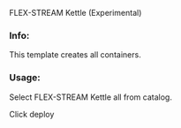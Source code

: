FLEX-STREAM Kettle (Experimental)

### Info:

 This template creates all containers.

### Usage:

 Select FLEX-STREAM Kettle all from catalog.

 Click deploy
